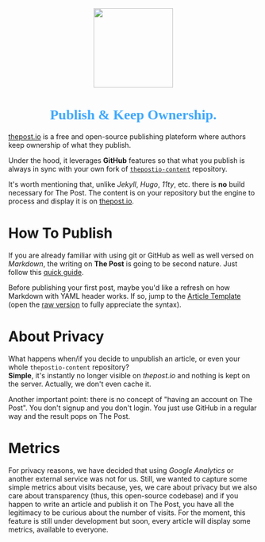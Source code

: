 <center><img src="public/images/logo.png" width="160" height="160" /></center>

<center><h1 style="font-family: serif; color: #40a9ff">Publish & Keep Ownership.</h1></center>

[thepost.io](https://thepost.io) is a free and open-source publishing plateform where authors keep ownership of what they publish.   

Under the hood, it leverages **GitHub** features so that what you publish is always in sync with your own fork of [`thepostio-content`](https://github.com/thepostio/thepostio-content) repository.  

It's worth mentioning that, unlike *Jekyll*, *Hugo*, *11ty*, etc. there is **no** build necessary for The Post. The content is on your repository but the engine to process and display it is on [thepost.io](https://thepost.io).  

# How To Publish
If you are already familiar with using git or GitHub as well as well versed on *Markdown*, the writing on **The Post** is going to be second nature. Just follow this [quick guide](https://thepost.io/thepostio/getting-started).  

Before publishing your first post, maybe you'd like a refresh on how Markdown with YAML header works. If so, jump to the [Article Template](https://github.com/thepostio/thepostio-content/blob/main/articles/article-template/index.md) (open the [raw version](https://raw.githubusercontent.com/thepostio/thepostio-content/main/articles/article-template/index.md) to fully appreciate the syntax).

# About Privacy
What happens when/if you decide to unpublish an article, or even your whole `thepostio-content` repository?  
**Simple**, it's instantly no longer visible on *thepost.io* and nothing is kept on the server. Actually, we don't even cache it.  

Another important point: there is no concept of "having an account on The Post". You don't signup and you don't login. You just use GitHub in a regular way and the result pops on The Post.

# Metrics
For privacy reasons, we have decided that using *Google Analytics* or another external service was not for us. Still, we wanted to capture some simple metrics about visits because, yes, we care about privacy but we also care about transparency (thus, this open-source codebase) and if you happen to write an article and publish it on The Post, you have all the legitimacy to be curious about the number of visits. For the moment, this feature is still under development but soon, every article will display some metrics, available to everyone.